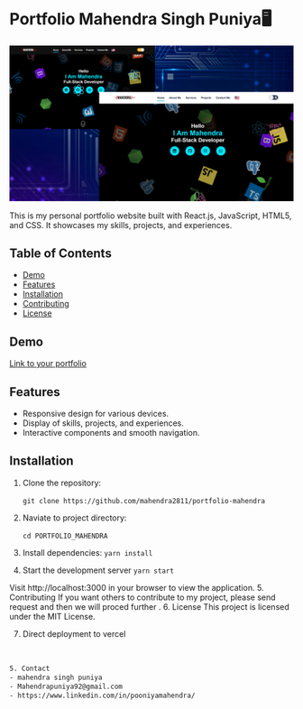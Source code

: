 # Portfolio Mahendra Singh Puniya🖥️

![preview img](/preview.png)


<!-- # My Portfolio -->

This is my personal portfolio website built with React.js, JavaScript, HTML5, and CSS. It showcases my skills, projects, and experiences.

## Table of Contents

- [Demo](#demo)
- [Features](#features)
- [Installation](#installation)
- [Contributing](#contributing)
- [License](#license)

## Demo

[Link to your portfolio](https://your-portfolio-url.com)

## Features

- Responsive design for various devices.
- Display of skills, projects, and experiences.
- Interactive components and smooth navigation.

## Installation

1. Clone the repository:

   
   ```git clone https://github.com/mahendra2811/portfolio-mahendra```

2. Naviate to project directory:

    ```cd PORTFOLIO_MAHENDRA```
3. Install dependencies:
    ```yarn install```
4. Start the development server
    ```yarn start```

Visit http://localhost:3000 in your browser to view the application.
5. Contributing
If you want others to contribute to my project, please send request and then we will proced further .
6. License
This project is licensed under the MIT License.

7. Direct deployment to vercel 
    ```[![Deploy with Vercel](https://vercel.com/button)](https://vercel.com/import/project?template=https://github.com/mahendra2811/portfolio-mahendra)
```

5. Contact
- mahendra singh puniya
- Mahendrapuniya92@gmail.com
- https://www.linkedin.com/in/pooniyamahendra/
